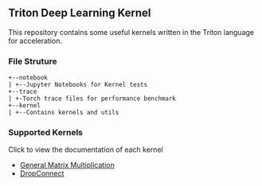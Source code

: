 ## Triton Deep Learning Kernel
This repository contains some useful kernels written in the Triton language for acceleration.

### File Struture
````
+--notebook
| +--Jupyter Notebooks for Kernel tests
+--trace
| +-Torch trace files for performance benchmark
+--kernel
| +--Contains kernels and utils
````

### Supported Kernels
Click to view the documentation of each kernel
* [General Matrix Multiplication](doc/GEMM.md)
* [DropConnect](https://forkxz.github.io/blog/2024/DropConnect/)